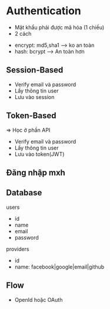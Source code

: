 # Authentication

- Mật khẩu phải được mã hóa (1 chiều)
- 2 cách

* encrypt: md5,sha1 --> ko an toàn
* hash: bcrypt --> An toàn hơn

## Session-Based

- Verify email và password
- Lấy thông tin user
- Lưu vào session

## Token-Based

=> Học ở phần API

- Verify email và password
- Lấy thông tin user
- Lưu vào token(JWT)

## Đăng nhập mxh

## Database

users

- id
- name
- email
- password

providers

- id
- name: facebook|google|email|github

## Flow

- OpenId hoặc OAuth

